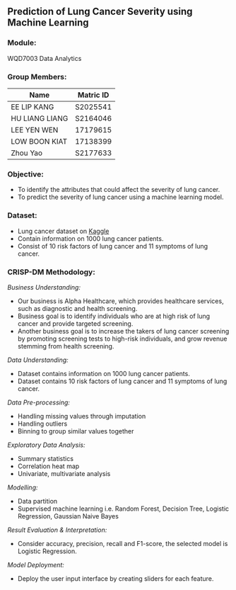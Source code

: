 ## Prediction of Lung Cancer Severity using Machine Learning

### Module:
WQD7003 Data Analytics

### Group Members:
| Name | Matric ID|
| ---------------------- |:--------:|
| EE LIP KANG | S2025541 |
| HU LIANG LIANG | S2164046 |
| LEE YEN WEN | 17179615 |
| LOW BOON KIAT | 17138399 |
| Zhou Yao | S2177633 |

### Objective:
- To identify the attributes that could affect the severity of lung cancer.
- To predict the severity of lung cancer using a machine learning model. 

### Dataset:
- Lung cancer dataset on [Kaggle](https://www.kaggle.com/datasets/thedevastator/cancer-patients-and-air-pollution-a-new-link)
- Contain information on 1000 lung cancer patients. 
- Consist of 10 risk factors of lung cancer and 11 symptoms of lung cancer.

### CRISP-DM Methodology:
_Business Understanding:_  
- Our business is Alpha Healthcare, which provides healthcare services, such as diagnostic and health screening.
- Business goal is to identify individuals who are at high risk of lung cancer and provide targeted screening.
- Another business goal is to increase the takers of lung cancer screening by promoting screening tests to high-risk individuals, and grow revenue stemming from health screening.

_Data Understanding:_  
- Dataset contains information on 1000 lung cancer patients.
- Dataset contains 10 risk factors of lung cancer and 11 symptoms of lung cancer.

_Data Pre-processing:_  
- Handling missing values through imputation
- Handling outliers
- Binning to group similar values together

_Exploratory Data Analysis:_  
- Summary statistics
- Correlation heat map
- Univariate, multivariate analysis

_Modelling:_  
- Data partition
- Supervised machine learning i.e. Random Forest, Decision Tree, Logistic Regression, Gaussian Naive Bayes

_Result Evaluation & Interpretation:_  
- Consider accuracy, precision, recall and F1-score, the selected model is Logistic Regression.

_Model Deployment:_  
- Deploy the user input interface by creating sliders for each feature.
